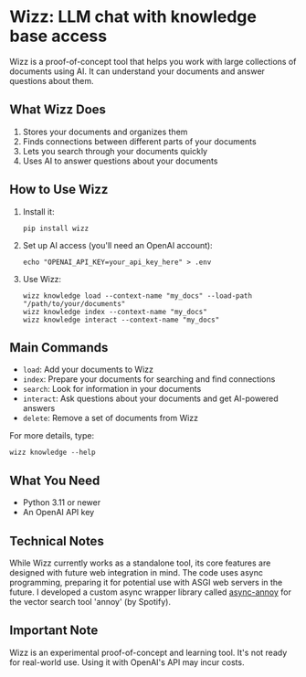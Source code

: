 # Wizz: LLM chat with knowledge base access

Wizz is a proof-of-concept tool that helps you work with large collections of documents using AI. It can understand your documents and answer questions about them.

## What Wizz Does

1. Stores your documents and organizes them
2. Finds connections between different parts of your documents
3. Lets you search through your documents quickly
4. Uses AI to answer questions about your documents

## How to Use Wizz

1. Install it:
   ```
   pip install wizz
   ```

2. Set up AI access (you'll need an OpenAI account):
   ```
   echo "OPENAI_API_KEY=your_api_key_here" > .env
   ```

3. Use Wizz:
   ```
   wizz knowledge load --context-name "my_docs" --load-path "/path/to/your/documents"
   wizz knowledge index --context-name "my_docs"
   wizz knowledge interact --context-name "my_docs"
   ```

## Main Commands

- `load`: Add your documents to Wizz
- `index`: Prepare your documents for searching and find connections
- `search`: Look for information in your documents
- `interact`: Ask questions about your documents and get AI-powered answers
- `delete`: Remove a set of documents from Wizz

For more details, type:
```
wizz knowledge --help
```

## What You Need

- Python 3.11 or newer
- An OpenAI API key

## Technical Notes

While Wizz currently works as a standalone tool, its core features are designed with future web integration in mind.
The code uses async programming, preparing it for potential use with ASGI web servers in the future.
I developed a custom async wrapper library called [async-annoy](https://github.com/ryzhakar/async-annoy) for the vector search tool 'annoy' (by Spotify).

## Important Note

Wizz is an experimental proof-of-concept and learning tool. It's not ready for real-world use. Using it with OpenAI's API may incur costs.
